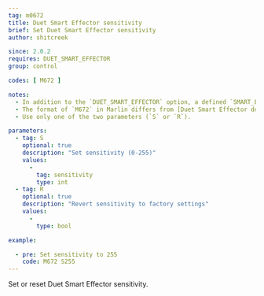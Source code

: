 ```yaml
---
tag: m0672
title: Duet Smart Effector sensitivity
brief: Set Duet Smart Effector sensitivity
author: shitcreek

since: 2.0.2
requires: DUET_SMART_EFFECTOR
group: control

codes: [ M672 ]

notes:
  - In addition to the `DUET_SMART_EFFECTOR` option, a defined `SMART_EFFECTOR_MOD_PIN` is also required.
  - The format of `M672` in Marlin differs from [Duet Smart Effector documentation](//duet3d.dozuki.com/Wiki/Smart_effector_and_carriage_adapters_for_delta_printer).
  - Use only one of the two parameters (`S` or `R`).

parameters:
  - tag: S
    optional: true
    description: "Set sensitivity (0-255)"
    values:
      -
        tag: sensitivity
        type: int
  - tag: R
    optional: true
    description: "Revert sensitivity to factory settings"
    values:
      -
        type: bool

example:

  - pre: Set sensitivity to 255
    code: M672 S255
---
```


Set or reset Duet Smart Effector sensitivity.

